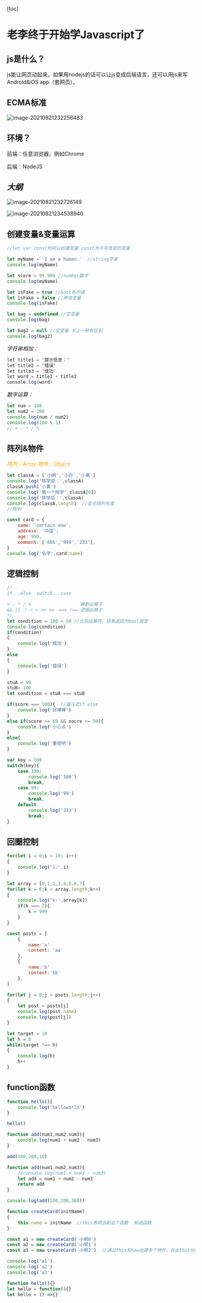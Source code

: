 [toc]

# 老李终于开始学Javascript了



## js是什么？

js能让网页动起来，如果用nodejs的话可以让js变成后端语言，还可以用js来写Android&iOS app（套网页）。



## ECMA标准

![image-20210821232256483](D:\Github_Clone\KeXie_HARDWARE_Files\js\img\image-20210821232256483.png)



## 环境？

前端：任意浏览器，例如Chrome

后端：NodeJS



## *大纲*

![image-20210821232726149](D:\Github_Clone\KeXie_HARDWARE_Files\js\img\image-20210821232726149.png)

![image-20210821234538940](D:\Github_Clone\KeXie_HARDWARE_Files\js\img\image-20210821234349073.png)



## 创建变量&变量运算

```javascript
//let var const均可以创建变量 const为不可改变的变量

let myName = 'I am a human.'  //string字串
console.log(myName)

let score = 99.999 //number数字
console.log(myName)

let isFake = true //bool布尔值
let isFake = false //修改变量
console.log(isFake)

let bag = undefined //空变量
console.log(bag)

let bag2 = null //空变量 与上一种有区别
console.log(bag2)
```

*字符串相加：*

```java
let title1 = '提示信息：'
let title2 = '错误'
let title3 = '成功'
let word = title1 + title2
console.log(word)
```

*数字运算：*

```javascript
let num = 100
let num2 = 200
console.log(num / num2)
console.log(100 % 3)
// + - * / %
```



## 阵列&物件

<font color = orange>*阵列：Array  物件：Object* </font>

```javascript
let classA = ['小明','小白','小黄']
console.log('转学前：',classA)
classA.push('小黄')
console.log('第一个同学',classA[0])
console.log('转学后：',classA)
console.log(classA.length)  //显示阵列长度
//阵列

const card = {
    name: 'certain one',
    address: '中国',
    age: 999,
    comment: ['666','999','233'],
}
console.log('名字',card.name)
```



## 逻辑控制

```javascript
/*
if...else  switch...case

+ - * / % 　　              算数运算子
&& || ！ < > >= <=　=== !== 逻辑运算子
*/
let condition = 100 < 50 //比较运算符，结果返回为bool类型
console.log(condition)
if(condition)
{
    console.log('成功')
}
else
{
    console.log('错误')
}

stuA = 99
stuB= 100
let condition = stuA === stuB

if(score === 100){  //漏斗式if else
    console.log('好棒棒')
}
else if(score >= 60 && socre <= 99){
    console.log('小心点')
}
else{
    console.log('重修吧')
}

var key = 100
switch(key){
    case 100:
        console.log('100')
        break;
    case 99:
        console.log('99')
        break;
    default:
        console.log('233')
        break;
}
```



## 回圈控制

```javascript
for(let i = 0;i < 10; i++)
{
    console.log('i:',i)
}

let array = [0,1,2,3,4,5,6,7]
for(let k = 0;k < array.length;k++)
{
    console.log('k:',array[k])
    if(k === 2){
        k = 999
    }
}

const posts = [
    {
        name:'a'
        content: 'aa'
    },
    {
        name:'b'
        content:'bb'
    },
]

for(let j = 0;j < psots.length;j++)
{
    let post = posts[j]
    console.log(post.name)
    console.log(post[j])
}

let target = 10
let h = 0
while(target !== h)
{
    console.log(h)
    h++
}
```



## function函数

```javascript
function hello(){
    console.log('helloworld')
}

hello()

function add(num1,num2,num3){
    console.log(num1 + num2 - num3)
}

add(100,200,10)

function add(num1,num2,num3){
    //console.log(num1 + num2 - num3)
    let add = num1 + num2 - num3
    return add
}

console.log(add(100,200,300))

function createCard(initName)
{
    this.name = initName  //this表明当前这个函数  构造函数
}

const a1 = new createCard('小明0')
const a2 = new createCard('小明1')
const a3 = new createCard('小明2')  //通过this和new创建多个物件，在此this分别代表a1,a2,a3

console.log('a1')
console.log('a2')
console.log('a3')

function hello(){}
let hello = function(){}
let hello = () =>{}
```

